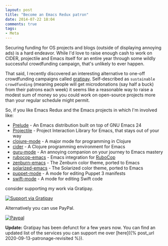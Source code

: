 ```yaml
---
layout: post
title: "Become an Emacs Redux patron"
date: 2014-07-22 18:04
comments: true
tags:
- Meta
---
```


Securing funding for OS projects and blogs (outside of displaying annoying ads)
is a hard endeavor.  While I'd love to raise enough cash to work on
CIDER, projectile and Emacs itself for an entire year through some
wildly successful crowdfunding campaign, that's unlikely to ever
happen.

That said, I recently discovered an interesting alternative to one-off
crowdfunding campaigns called [gratipay](http://gratipay.com).
Self-described as `sustainable crowdfunding` (meaning people will get
microdonations (say half a buck) from their patrons each week) it seems like a
reasonable way to raise a modest sum of money so you could work on
open-source projects more than your regular schedule might permit.

So, if you like Emacs Redux and the Emacs projects in which I'm involved like:

* [Prelude](https://github.com/bbatsov/prelude) - An Emacs distribution built on top of GNU Emacs 24
* [Projectile](https://github.com/bbatsov/projectile) - Project Interaction Library for Emacs, that stays out of your way
* [clojure-mode](https://github.com/clojure-emacs/clojure-mode) - A major mode for programming in Clojure
* [cider](https://github.com/clojure-emacs/cider) - A Clojure programming environment for Emacs
* [guru-mode](https://github.com/bbatsov/guru-mode) - An annoying companion on your journey to Emacs mastery
* [rubocop-emacs](https://github.com/bbatsov/projectile) - Emacs integration for [RuboCop](https://github.com/bbatsov/rubocop)
* [zenburn-emacs](https://github.com/bbatsov/zenburn-emacs) - The Zenburn color theme, ported to Emacs
* [solarized-emacs](https://github.com/bbatsov/solarized-emacs) - The Solarized color theme, ported to Emacs
* [puppet-mode](https://github.com/lunaryorn/puppet-mode) - A mode for editing Puppet 3 manifests
* [swift-mode](https://github.com/chrisbarrett/swift-mode) - A mode for editing Swift code

consider supporting my work via Gratipay.

[![Support via Gratipay](https://cdn.rawgit.com/gratipay/gratipay-badge/2.1.3/dist/gratipay.png)](https://gratipay.com/bbatsov)

Alternatively you can use PayPal.

[![Paypal](https://www.paypalobjects.com/en_US/i/btn/btn_donate_LG.gif)](https://www.paypal.com/cgi-bin/webscr?cmd=_s-xclick&hosted_button_id=3J4QE5QBJU84Q)

**Update:** Gratipay has been defunct for a few years now. You can find an updated list of the services you can support me over [here]({% post_url 2020-09-13-patronage-revisited %}).
